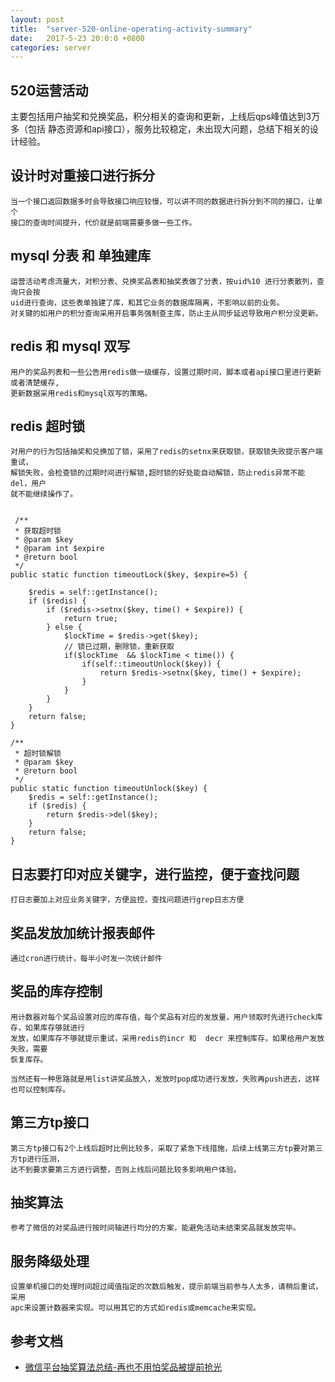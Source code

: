 ```yaml
---
layout: post
title:  "server-520-online-operating-activity-summary"
date:   2017-5-23 20:0:0 +0800
categories: server
---
```


## 520运营活动
主要包括用户抽奖和兑换奖品，积分相关的查询和更新，上线后qps峰值达到3万多（包括
静态资源和api接口），服务比较稳定，未出现大问题，总结下相关的设计经验。
 
## 设计时对重接口进行拆分
    
    当一个接口返回数据多时会导致接口响应较慢，可以讲不同的数据进行拆分到不同的接口，让单个
    接口的查询时间提升，代价就是前端需要多做一些工作。
    
## mysql 分表 和 单独建库
    运营活动考虑流量大，对积分表、兑换奖品表和抽奖表做了分表，按uid%10 进行分表散列，查询只会按
    uid进行查询，这些表单独建了库，和其它业务的数据库隔离，不影响以前的业务。
    对关键的如用户的积分查询采用开启事务强制查主库，防止主从同步延迟导致用户积分没更新。
    
## redis 和 mysql 双写
 
    用户的奖品列表和一些公告用redis做一级缓存，设置过期时间，脚本或者api接口里进行更新或者清楚缓存,
    更新数据采用redis和mysql双写的策略。
    
## redis 超时锁
    
    对用户的行为包括抽奖和兑换加了锁，采用了redis的setnx来获取锁，获取锁失败提示客户端重试，
    解锁失败，会检查锁的过期时间进行解锁,超时锁的好处能自动解锁，防止redis异常不能del，用户
    就不能继续操作了。
    
    
     /**
     * 获取超时锁
     * @param $key
     * @param int $expire
     * @return bool
     */
    public static function timeoutLock($key, $expire=5) {

        $redis = self::getInstance();
        if ($redis) {
            if ($redis->setnx($key, time() + $expire)) {
                return true;
            } else {
                $lockTime = $redis->get($key);
                // 锁已过期，删除锁，重新获取
                if($lockTime  && $lockTime < time()) {
                    if(self::timeoutUnlock($key)) {
                        return $redis->setnx($key, time() + $expire);
                    }
                }
            }
        }
        return false;
    }
    
    /**
     * 超时锁解锁
     * @param $key
     * @return bool
     */
    public static function timeoutUnlock($key) {
        $redis = self::getInstance();
        if ($redis) {
            return $redis->del($key);
        }
        return false;
    }
    
 
## 日志要打印对应关键字，进行监控，便于查找问题
    
    打日志要加上对应业务关键字，方便监控，查找问题进行grep日志方便

## 奖品发放加统计报表邮件

    通过cron进行统计，每半小时发一次统计邮件
 

## 奖品的库存控制

    用计数器对每个奖品设置对应的库存值，每个奖品有对应的发放量，用户领取时先进行check库存，如果库存够就进行
    发放，如果库存不够就提示重试，采用redis的incr 和  decr 来控制库存，如果给用户发放失败，需要
    恢复库存。
    
    当然还有一种思路就是用list讲奖品放入，发放时pop成功进行发放，失败再push进去，这样也可以控制库存。

## 第三方tp接口

    第三方tp接口有2个上线后超时比例比较多，采取了紧急下线措施，后续上线第三方tp要对第三方tp进行压测，
    达不到要求要第三方进行调整，否则上线后问题比较多影响用户体验。
    

## 抽奖算法
    
    参考了微信的对奖品进行按时间轴进行均分的方案，能避免活动未结束奖品就发放完毕。
    

## 服务降级处理
    
    设置单机接口的处理时间超过阈值指定的次数后触发，提示前端当前参与人太多，请稍后重试，采用
    apc来设置计数器来实现。可以用其它的方式如redis或memcache来实现。

## 参考文档

* [微信平台抽奖算法总结-再也不用怕奖品被提前抢光](http://www.xuanfengge.com/luck-draw.html)
